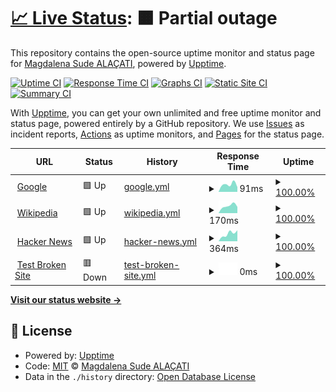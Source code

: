 # [📈 Live Status](https://sudis.github.io/dismatch-status): <!--live status--> **🟧 Partial outage**

This repository contains the open-source uptime monitor and status page for [Magdalena Sude ALAÇATI](lexicaverbum.co "Soon"), powered by [Upptime](https://github.com/upptime/upptime).

[![Uptime CI](https://github.com/sudis/dismatch-status/workflows/Uptime%20CI/badge.svg)](https://github.com/sudis/dismatch-status/actions?query=workflow%3A%22Uptime+CI%22)
[![Response Time CI](https://github.com/sudis/dismatch-status/workflows/Response%20Time%20CI/badge.svg)](https://github.com/sudis/dismatch-status/actions?query=workflow%3A%22Response+Time+CI%22)
[![Graphs CI](https://github.com/sudis/dismatch-status/workflows/Graphs%20CI/badge.svg)](https://github.com/sudis/dismatch-status/actions?query=workflow%3A%22Graphs+CI%22)
[![Static Site CI](https://github.com/sudis/dismatch-status/workflows/Static%20Site%20CI/badge.svg)](https://github.com/sudis/dismatch-status/actions?query=workflow%3A%22Static+Site+CI%22)
[![Summary CI](https://github.com/sudis/dismatch-status/workflows/Summary%20CI/badge.svg)](https://github.com/sudis/dismatch-status/actions?query=workflow%3A%22Summary+CI%22)

With [Upptime](https://upptime.js.org), you can get your own unlimited and free uptime monitor and status page, powered entirely by a GitHub repository. We use [Issues](https://github.com/sudis/dismatch-status/issues) as incident reports, [Actions](https://github.com/sudis/dismatch-status/actions) as uptime monitors, and [Pages](https://sudis.github.io/dismatch-status) for the status page.

<!--start: status pages-->
<!-- This summary is generated by Upptime (https://github.com/upptime/upptime) -->
<!-- Do not edit this manually, your changes will be overwritten -->
<!-- prettier-ignore -->
| URL | Status | History | Response Time | Uptime |
| --- | ------ | ------- | ------------- | ------ |
| <img alt="" src="https://favicons.githubusercontent.com/www.google.com" height="13"> [Google](https://www.google.com) | 🟩 Up | [google.yml](https://github.com/sudis/dismatch-status/commits/HEAD/history/google.yml) | <details><summary><img alt="Response time graph" src="./graphs/google/response-time-week.png" height="20"> 91ms</summary><br><a href="https://sudis.github.io/dismatch-status/history/google"><img alt="Response time 91" src="https://img.shields.io/endpoint?url=https%3A%2F%2Fraw.githubusercontent.com%2Fsudis%2Fdismatch-status%2FHEAD%2Fapi%2Fgoogle%2Fresponse-time.json"></a><br><a href="https://sudis.github.io/dismatch-status/history/google"><img alt="24-hour response time 59" src="https://img.shields.io/endpoint?url=https%3A%2F%2Fraw.githubusercontent.com%2Fsudis%2Fdismatch-status%2FHEAD%2Fapi%2Fgoogle%2Fresponse-time-day.json"></a><br><a href="https://sudis.github.io/dismatch-status/history/google"><img alt="7-day response time 91" src="https://img.shields.io/endpoint?url=https%3A%2F%2Fraw.githubusercontent.com%2Fsudis%2Fdismatch-status%2FHEAD%2Fapi%2Fgoogle%2Fresponse-time-week.json"></a><br><a href="https://sudis.github.io/dismatch-status/history/google"><img alt="30-day response time 91" src="https://img.shields.io/endpoint?url=https%3A%2F%2Fraw.githubusercontent.com%2Fsudis%2Fdismatch-status%2FHEAD%2Fapi%2Fgoogle%2Fresponse-time-month.json"></a><br><a href="https://sudis.github.io/dismatch-status/history/google"><img alt="1-year response time 91" src="https://img.shields.io/endpoint?url=https%3A%2F%2Fraw.githubusercontent.com%2Fsudis%2Fdismatch-status%2FHEAD%2Fapi%2Fgoogle%2Fresponse-time-year.json"></a></details> | <details><summary><a href="https://sudis.github.io/dismatch-status/history/google">100.00%</a></summary><a href="https://sudis.github.io/dismatch-status/history/google"><img alt="All-time uptime 100.00%" src="https://img.shields.io/endpoint?url=https%3A%2F%2Fraw.githubusercontent.com%2Fsudis%2Fdismatch-status%2FHEAD%2Fapi%2Fgoogle%2Fuptime.json"></a><br><a href="https://sudis.github.io/dismatch-status/history/google"><img alt="24-hour uptime 100.00%" src="https://img.shields.io/endpoint?url=https%3A%2F%2Fraw.githubusercontent.com%2Fsudis%2Fdismatch-status%2FHEAD%2Fapi%2Fgoogle%2Fuptime-day.json"></a><br><a href="https://sudis.github.io/dismatch-status/history/google"><img alt="7-day uptime 100.00%" src="https://img.shields.io/endpoint?url=https%3A%2F%2Fraw.githubusercontent.com%2Fsudis%2Fdismatch-status%2FHEAD%2Fapi%2Fgoogle%2Fuptime-week.json"></a><br><a href="https://sudis.github.io/dismatch-status/history/google"><img alt="30-day uptime 100.00%" src="https://img.shields.io/endpoint?url=https%3A%2F%2Fraw.githubusercontent.com%2Fsudis%2Fdismatch-status%2FHEAD%2Fapi%2Fgoogle%2Fuptime-month.json"></a><br><a href="https://sudis.github.io/dismatch-status/history/google"><img alt="1-year uptime 100.00%" src="https://img.shields.io/endpoint?url=https%3A%2F%2Fraw.githubusercontent.com%2Fsudis%2Fdismatch-status%2FHEAD%2Fapi%2Fgoogle%2Fuptime-year.json"></a></details>
| <img alt="" src="https://favicons.githubusercontent.com/en.wikipedia.org" height="13"> [Wikipedia](https://en.wikipedia.org) | 🟩 Up | [wikipedia.yml](https://github.com/sudis/dismatch-status/commits/HEAD/history/wikipedia.yml) | <details><summary><img alt="Response time graph" src="./graphs/wikipedia/response-time-week.png" height="20"> 170ms</summary><br><a href="https://sudis.github.io/dismatch-status/history/wikipedia"><img alt="Response time 170" src="https://img.shields.io/endpoint?url=https%3A%2F%2Fraw.githubusercontent.com%2Fsudis%2Fdismatch-status%2FHEAD%2Fapi%2Fwikipedia%2Fresponse-time.json"></a><br><a href="https://sudis.github.io/dismatch-status/history/wikipedia"><img alt="24-hour response time 148" src="https://img.shields.io/endpoint?url=https%3A%2F%2Fraw.githubusercontent.com%2Fsudis%2Fdismatch-status%2FHEAD%2Fapi%2Fwikipedia%2Fresponse-time-day.json"></a><br><a href="https://sudis.github.io/dismatch-status/history/wikipedia"><img alt="7-day response time 170" src="https://img.shields.io/endpoint?url=https%3A%2F%2Fraw.githubusercontent.com%2Fsudis%2Fdismatch-status%2FHEAD%2Fapi%2Fwikipedia%2Fresponse-time-week.json"></a><br><a href="https://sudis.github.io/dismatch-status/history/wikipedia"><img alt="30-day response time 170" src="https://img.shields.io/endpoint?url=https%3A%2F%2Fraw.githubusercontent.com%2Fsudis%2Fdismatch-status%2FHEAD%2Fapi%2Fwikipedia%2Fresponse-time-month.json"></a><br><a href="https://sudis.github.io/dismatch-status/history/wikipedia"><img alt="1-year response time 170" src="https://img.shields.io/endpoint?url=https%3A%2F%2Fraw.githubusercontent.com%2Fsudis%2Fdismatch-status%2FHEAD%2Fapi%2Fwikipedia%2Fresponse-time-year.json"></a></details> | <details><summary><a href="https://sudis.github.io/dismatch-status/history/wikipedia">100.00%</a></summary><a href="https://sudis.github.io/dismatch-status/history/wikipedia"><img alt="All-time uptime 100.00%" src="https://img.shields.io/endpoint?url=https%3A%2F%2Fraw.githubusercontent.com%2Fsudis%2Fdismatch-status%2FHEAD%2Fapi%2Fwikipedia%2Fuptime.json"></a><br><a href="https://sudis.github.io/dismatch-status/history/wikipedia"><img alt="24-hour uptime 100.00%" src="https://img.shields.io/endpoint?url=https%3A%2F%2Fraw.githubusercontent.com%2Fsudis%2Fdismatch-status%2FHEAD%2Fapi%2Fwikipedia%2Fuptime-day.json"></a><br><a href="https://sudis.github.io/dismatch-status/history/wikipedia"><img alt="7-day uptime 100.00%" src="https://img.shields.io/endpoint?url=https%3A%2F%2Fraw.githubusercontent.com%2Fsudis%2Fdismatch-status%2FHEAD%2Fapi%2Fwikipedia%2Fuptime-week.json"></a><br><a href="https://sudis.github.io/dismatch-status/history/wikipedia"><img alt="30-day uptime 100.00%" src="https://img.shields.io/endpoint?url=https%3A%2F%2Fraw.githubusercontent.com%2Fsudis%2Fdismatch-status%2FHEAD%2Fapi%2Fwikipedia%2Fuptime-month.json"></a><br><a href="https://sudis.github.io/dismatch-status/history/wikipedia"><img alt="1-year uptime 100.00%" src="https://img.shields.io/endpoint?url=https%3A%2F%2Fraw.githubusercontent.com%2Fsudis%2Fdismatch-status%2FHEAD%2Fapi%2Fwikipedia%2Fuptime-year.json"></a></details>
| <img alt="" src="https://favicons.githubusercontent.com/news.ycombinator.com" height="13"> [Hacker News](https://news.ycombinator.com) | 🟩 Up | [hacker-news.yml](https://github.com/sudis/dismatch-status/commits/HEAD/history/hacker-news.yml) | <details><summary><img alt="Response time graph" src="./graphs/hacker-news/response-time-week.png" height="20"> 364ms</summary><br><a href="https://sudis.github.io/dismatch-status/history/hacker-news"><img alt="Response time 364" src="https://img.shields.io/endpoint?url=https%3A%2F%2Fraw.githubusercontent.com%2Fsudis%2Fdismatch-status%2FHEAD%2Fapi%2Fhacker-news%2Fresponse-time.json"></a><br><a href="https://sudis.github.io/dismatch-status/history/hacker-news"><img alt="24-hour response time 517" src="https://img.shields.io/endpoint?url=https%3A%2F%2Fraw.githubusercontent.com%2Fsudis%2Fdismatch-status%2FHEAD%2Fapi%2Fhacker-news%2Fresponse-time-day.json"></a><br><a href="https://sudis.github.io/dismatch-status/history/hacker-news"><img alt="7-day response time 364" src="https://img.shields.io/endpoint?url=https%3A%2F%2Fraw.githubusercontent.com%2Fsudis%2Fdismatch-status%2FHEAD%2Fapi%2Fhacker-news%2Fresponse-time-week.json"></a><br><a href="https://sudis.github.io/dismatch-status/history/hacker-news"><img alt="30-day response time 364" src="https://img.shields.io/endpoint?url=https%3A%2F%2Fraw.githubusercontent.com%2Fsudis%2Fdismatch-status%2FHEAD%2Fapi%2Fhacker-news%2Fresponse-time-month.json"></a><br><a href="https://sudis.github.io/dismatch-status/history/hacker-news"><img alt="1-year response time 364" src="https://img.shields.io/endpoint?url=https%3A%2F%2Fraw.githubusercontent.com%2Fsudis%2Fdismatch-status%2FHEAD%2Fapi%2Fhacker-news%2Fresponse-time-year.json"></a></details> | <details><summary><a href="https://sudis.github.io/dismatch-status/history/hacker-news">100.00%</a></summary><a href="https://sudis.github.io/dismatch-status/history/hacker-news"><img alt="All-time uptime 100.00%" src="https://img.shields.io/endpoint?url=https%3A%2F%2Fraw.githubusercontent.com%2Fsudis%2Fdismatch-status%2FHEAD%2Fapi%2Fhacker-news%2Fuptime.json"></a><br><a href="https://sudis.github.io/dismatch-status/history/hacker-news"><img alt="24-hour uptime 100.00%" src="https://img.shields.io/endpoint?url=https%3A%2F%2Fraw.githubusercontent.com%2Fsudis%2Fdismatch-status%2FHEAD%2Fapi%2Fhacker-news%2Fuptime-day.json"></a><br><a href="https://sudis.github.io/dismatch-status/history/hacker-news"><img alt="7-day uptime 100.00%" src="https://img.shields.io/endpoint?url=https%3A%2F%2Fraw.githubusercontent.com%2Fsudis%2Fdismatch-status%2FHEAD%2Fapi%2Fhacker-news%2Fuptime-week.json"></a><br><a href="https://sudis.github.io/dismatch-status/history/hacker-news"><img alt="30-day uptime 100.00%" src="https://img.shields.io/endpoint?url=https%3A%2F%2Fraw.githubusercontent.com%2Fsudis%2Fdismatch-status%2FHEAD%2Fapi%2Fhacker-news%2Fuptime-month.json"></a><br><a href="https://sudis.github.io/dismatch-status/history/hacker-news"><img alt="1-year uptime 100.00%" src="https://img.shields.io/endpoint?url=https%3A%2F%2Fraw.githubusercontent.com%2Fsudis%2Fdismatch-status%2FHEAD%2Fapi%2Fhacker-news%2Fuptime-year.json"></a></details>
| <img alt="" src="https://favicons.githubusercontent.com/thissitedoesnotexist.koj.co" height="13"> [Test Broken Site](https://thissitedoesnotexist.koj.co) | 🟥 Down | [test-broken-site.yml](https://github.com/sudis/dismatch-status/commits/HEAD/history/test-broken-site.yml) | <details><summary><img alt="Response time graph" src="./graphs/test-broken-site/response-time-week.png" height="20"> 0ms</summary><br><a href="https://sudis.github.io/dismatch-status/history/test-broken-site"><img alt="Response time 0" src="https://img.shields.io/endpoint?url=https%3A%2F%2Fraw.githubusercontent.com%2Fsudis%2Fdismatch-status%2FHEAD%2Fapi%2Ftest-broken-site%2Fresponse-time.json"></a><br><a href="https://sudis.github.io/dismatch-status/history/test-broken-site"><img alt="24-hour response time 0" src="https://img.shields.io/endpoint?url=https%3A%2F%2Fraw.githubusercontent.com%2Fsudis%2Fdismatch-status%2FHEAD%2Fapi%2Ftest-broken-site%2Fresponse-time-day.json"></a><br><a href="https://sudis.github.io/dismatch-status/history/test-broken-site"><img alt="7-day response time 0" src="https://img.shields.io/endpoint?url=https%3A%2F%2Fraw.githubusercontent.com%2Fsudis%2Fdismatch-status%2FHEAD%2Fapi%2Ftest-broken-site%2Fresponse-time-week.json"></a><br><a href="https://sudis.github.io/dismatch-status/history/test-broken-site"><img alt="30-day response time 0" src="https://img.shields.io/endpoint?url=https%3A%2F%2Fraw.githubusercontent.com%2Fsudis%2Fdismatch-status%2FHEAD%2Fapi%2Ftest-broken-site%2Fresponse-time-month.json"></a><br><a href="https://sudis.github.io/dismatch-status/history/test-broken-site"><img alt="1-year response time 0" src="https://img.shields.io/endpoint?url=https%3A%2F%2Fraw.githubusercontent.com%2Fsudis%2Fdismatch-status%2FHEAD%2Fapi%2Ftest-broken-site%2Fresponse-time-year.json"></a></details> | <details><summary><a href="https://sudis.github.io/dismatch-status/history/test-broken-site">100.00%</a></summary><a href="https://sudis.github.io/dismatch-status/history/test-broken-site"><img alt="All-time uptime 100.00%" src="https://img.shields.io/endpoint?url=https%3A%2F%2Fraw.githubusercontent.com%2Fsudis%2Fdismatch-status%2FHEAD%2Fapi%2Ftest-broken-site%2Fuptime.json"></a><br><a href="https://sudis.github.io/dismatch-status/history/test-broken-site"><img alt="24-hour uptime 100.00%" src="https://img.shields.io/endpoint?url=https%3A%2F%2Fraw.githubusercontent.com%2Fsudis%2Fdismatch-status%2FHEAD%2Fapi%2Ftest-broken-site%2Fuptime-day.json"></a><br><a href="https://sudis.github.io/dismatch-status/history/test-broken-site"><img alt="7-day uptime 100.00%" src="https://img.shields.io/endpoint?url=https%3A%2F%2Fraw.githubusercontent.com%2Fsudis%2Fdismatch-status%2FHEAD%2Fapi%2Ftest-broken-site%2Fuptime-week.json"></a><br><a href="https://sudis.github.io/dismatch-status/history/test-broken-site"><img alt="30-day uptime 100.00%" src="https://img.shields.io/endpoint?url=https%3A%2F%2Fraw.githubusercontent.com%2Fsudis%2Fdismatch-status%2FHEAD%2Fapi%2Ftest-broken-site%2Fuptime-month.json"></a><br><a href="https://sudis.github.io/dismatch-status/history/test-broken-site"><img alt="1-year uptime 100.00%" src="https://img.shields.io/endpoint?url=https%3A%2F%2Fraw.githubusercontent.com%2Fsudis%2Fdismatch-status%2FHEAD%2Fapi%2Ftest-broken-site%2Fuptime-year.json"></a></details>

<!--end: status pages-->

[**Visit our status website →**](https://sudis.github.io/dismatch-status)

## 📄 License

- Powered by: [Upptime](https://github.com/upptime/upptime)
- Code: [MIT](./LICENSE) © [Magdalena Sude ALAÇATI](lexicaverbum.co "Soon")
- Data in the `./history` directory: [Open Database License](https://opendatacommons.org/licenses/odbl/1-0/)
